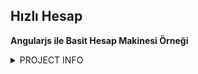 ## Hızlı Hesap
<link rel="stylesheet" media="all" href="https://cdn.jsdelivr.net/npm/normalize.css@8/normalize.min.css">
<strong>Angularjs ile Basit Hesap Makinesi Örneği</strong>
<p>
  <details>
    <summary>PROJECT INFO</summary>
    <br>
PROJECT WEB ADDRESS: <strong>https://wstatic.github.io/hizlihesap/</strong>
<br>
<br>
PROJECT SOURCE: <strong>https://github.com/wstatic/hizlihesap/</strong>
<br>
<br>
LICENSE NAME: <strong>MIT</strong> 
<br>
<br>
LICENSE SOURCE: <strong>https://github.com/wstatic/hizlihesap/blob/master/LICENSE</strong>
</details>
</p>
